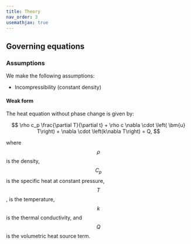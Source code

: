```yaml
---
title: Theory
nav_order: 3
usemathjax: true
---
```


## Governing equations
### Assumptions
We make the following assumptions:
* Incompressibility (constant density)

#### Weak form
The heat equation without phase change is given by:

$$
\rho c_p \frac{\partial T}{\partial t} + \rho c \nabla \cdot \left( \bm{u} T\right) + \nabla \cdot \left(k\nabla T\right) = Q,
$$

where $$\rho$$ is the density, $$C_p$$ is the specific heat at constant pressure, $$T$$, is the
temperature, $$k$$ is the thermal conductivity, and $$Q$$ is the volumetric heat
source term.
